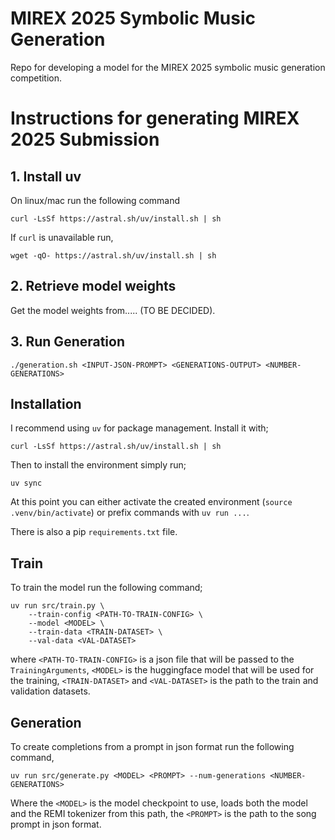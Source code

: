 # MIREX 2025 Symbolic Music Generation 

Repo for developing a model for the MIREX 2025 symbolic music generation competition.

# Instructions for generating MIREX 2025 Submission

## 1. Install uv

On linux/mac run the following command

```
curl -LsSf https://astral.sh/uv/install.sh | sh
```

If `curl` is unavailable run, 

```
wget -qO- https://astral.sh/uv/install.sh | sh
```

## 2. Retrieve model weights 

Get the model weights from..... (TO BE DECIDED).

## 3. Run Generation

```
./generation.sh <INPUT-JSON-PROMPT> <GENERATIONS-OUTPUT> <NUMBER-GENERATIONS>
```


## Installation 

I recommend using `uv` for package management. Install it with;

```
curl -LsSf https://astral.sh/uv/install.sh | sh
```

Then to install the environment simply run;

```
uv sync
```

At this point you can either activate the created environment (`source .venv/bin/activate`) or prefix commands with `uv run ...`.

There is also a pip `requirements.txt` file.

## Train

To train the model run the following command;

```
uv run src/train.py \
    --train-config <PATH-TO-TRAIN-CONFIG> \
    --model <MODEL> \
    --train-data <TRAIN-DATASET> \
    --val-data <VAL-DATASET> 
```


where `<PATH-TO-TRAIN-CONFIG>` is a json file that will be passed to the `TrainingArguments`, `<MODEL>` is the huggingface model that will be used for the training, `<TRAIN-DATASET>` and `<VAL-DATASET>` is the path to the train and validation datasets.


## Generation

To create completions from a prompt in json format run the following command,

```
uv run src/generate.py <MODEL> <PROMPT> --num-generations <NUMBER-GENERATIONS>
```

Where the `<MODEL>` is the model checkpoint to use, loads both the model and the REMI tokenizer from this path, the `<PROMPT>` is the path to the song prompt in json format.

